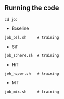 ## Running the code
```
cd job
```
* Baseline
```
job_bsl.sh     # training
```
* SiT
```
job_sphere.sh  # training
```
* HiT
```
job_hyper.sh   # training
```
* MiT
```
job_mix.sh     # training
```
